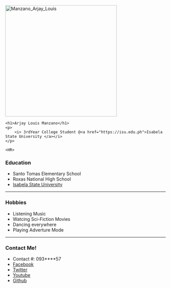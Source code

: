 <!DOCTYPE html>
<html lang="en">
<head>
    <meta charset="UTF-8">
    <meta http-equiv="X-UA-Compatible" content="IE=edge">
    <meta name="viewport" content="width=device-width, initial-scale=1.0">
    <title>Manzano_Arjay_Louis</title>
</head>
<body>
    <img src="manzano.jpg" alt="Manzano_Arjay_Louis" height="350">
    
    <h1>Arjay Louis Manzano</h1>
    <p>
        <i> 3rdYear College Student @<a href="https://isu.edu.ph">Isabela State University </a></i>
    </p>

    <HR>

<h3>Education</h3>
<ul>
    <li> Santo Tomas Elementary School </li>
    <li> Roxas National High School </li>
    <li><a href="https://isu.edu.ph"> Isabela State University </a></li>
</ul>

<hr>

<h3> Hobbies </h3>
<ul>
    <li> Listening Music </li>
    <li> Watcing Sci-Fiction Movies </li>
    <li> Dancing everywhere </li>
    <li> Playing Adverture Mode </li>
</ul>
<Hr>
<h3>Contact Me!</h3>
<ul>
    <li>Contact #: 093****57</li>
    <li><a href="notweb.html">Facebook</a></li>
    <li><a href="notweb.html">Twitter</a></li>
    <li><a href="notweb.html">Youtube</a> </li>
    <li><a href="notweb.html"> Github</a></li>
</ul>

</body>
</html>
